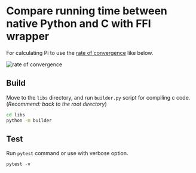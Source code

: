 # Compare running time between native Python and C with FFI wrapper

For calculating Pi to use the [rate of convergence](https://en.wikipedia.org/wiki/Pi) like below.

![rate of convergence](https://wikimedia.org/api/rest_v1/media/math/render/svg/e9e3959cd2d0ec735e7a6a1917df784842b76706)

## Build

Move to the `libs` directory, and run `builder.py` script for compiling c code. (_Recommend: back to the root directory_)

```sh
cd libs
python -m builder
```

## Test

Run `pytest` command or use with verbose option.

```python
pytest -v
```
